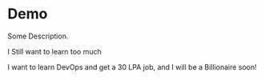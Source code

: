 # Demo

Some Description. 

I Still want to learn too much 


I want to learn DevOps and get a 30 LPA job, and I will be a Billionaire soon!
